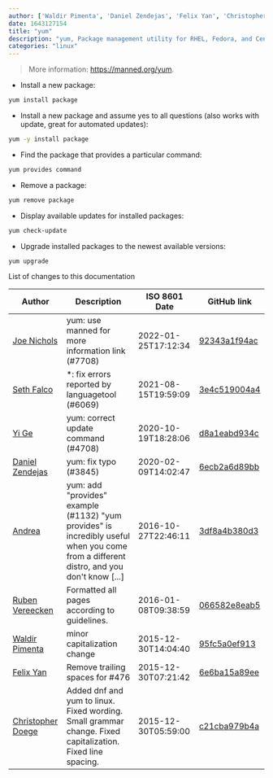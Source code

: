 ```yaml
---
author: ['Waldir Pimenta', 'Daniel Zendejas', 'Felix Yan', 'Christopher Doege', 'Yi Ge', 'Joe Nichols', 'Andrea', 'Seth Falco', 'Ruben Vereecken']
date: 1643127154
title: "yum"
description: "yum, Package management utility for RHEL, Fedora, and CentOS (for older versions)."
categories: "linux"
---
```

> More information: <https://manned.org/yum>.

- Install a new package:

```bash
yum install package
```

- Install a new package and assume yes to all questions (also works with update, great for automated updates):

```bash
yum -y install package
```

- Find the package that provides a particular command:

```bash
yum provides command
```

- Remove a package:

```bash
yum remove package
```

- Display available updates for installed packages:

```bash
yum check-update
```

- Upgrade installed packages to the newest available versions:

```bash
yum upgrade
```
List of changes to this documentation


Author | Description | ISO 8601 Date | GitHub link
------|-----|-----|-----
[Joe Nichols](mailto:GhostViz@users.noreply.github.com) | yum: use manned for more information link (#7708) | 2022-01-25T17:12:34 | [92343a1f94ac](https://github.com/tldr-pages/tldr/commit/92343a1f94ac280873c24487b3300bdd584039df)
[Seth Falco](mailto:seth@falco.fun) | *: fix errors reported by languagetool (#6069) | 2021-08-15T19:59:09 | [3e4c519004a4](https://github.com/tldr-pages/tldr/commit/3e4c519004a471c861cdc609fd7239ee3355671c)
[Yi Ge](mailto:me@yige.ch) | yum: correct update command (#4708) | 2020-10-19T18:28:06 | [d8a1eabd934c](https://github.com/tldr-pages/tldr/commit/d8a1eabd934c97de8d33da78d50d4108a11cc919)
[Daniel Zendejas](mailto:daniel8647@hotmail.com) | yum: fix typo (#3845) | 2020-02-09T14:02:47 | [6ecb2a6d89bb](https://github.com/tldr-pages/tldr/commit/6ecb2a6d89bb17d537253569d56aaae6f0b090d6)
[Andrea](mailto:andrea-82@users.noreply.github.com) | yum: add "provides" example (#1132) "yum provides" is incredibly useful when you come from a different distro, and you don't know [...] | 2016-10-27T22:46:11 | [3df8a4b380d3](https://github.com/tldr-pages/tldr/commit/3df8a4b380d3d45a63d1c6fc2abf74e234ebf836)
[Ruben Vereecken](mailto:rubenvereecken@gmail.com) | Formatted all pages according to guidelines. | 2016-01-08T09:38:59 | [066582e8eab5](https://github.com/tldr-pages/tldr/commit/066582e8eab57bce9861cc8d379e158d61f1cc95)
[Waldir Pimenta](mailto:waldyrious@gmail.com) | minor capitalization change | 2015-12-30T14:04:40 | [95fc5a0ef913](https://github.com/tldr-pages/tldr/commit/95fc5a0ef9135ca1edcaf6ea215156e83997381b)
[Felix Yan](mailto:felixonmars@archlinux.org) | Remove trailing spaces for #476 | 2015-12-30T07:21:42 | [6e6ba15a89ee](https://github.com/tldr-pages/tldr/commit/6e6ba15a89ee8984cc8b2b1f90bcfcf1086ddd32)
[Christopher Doege](mailto:cdminigun@gmail.com) | Added dnf and yum to linux. Fixed wording. Small grammar change. Fixed capitalization. Fixed line spacing. | 2015-12-30T05:59:00 | [c21cba979b4a](https://github.com/tldr-pages/tldr/commit/c21cba979b4a0c4321250cece3f2bdaeedb22f2e)

